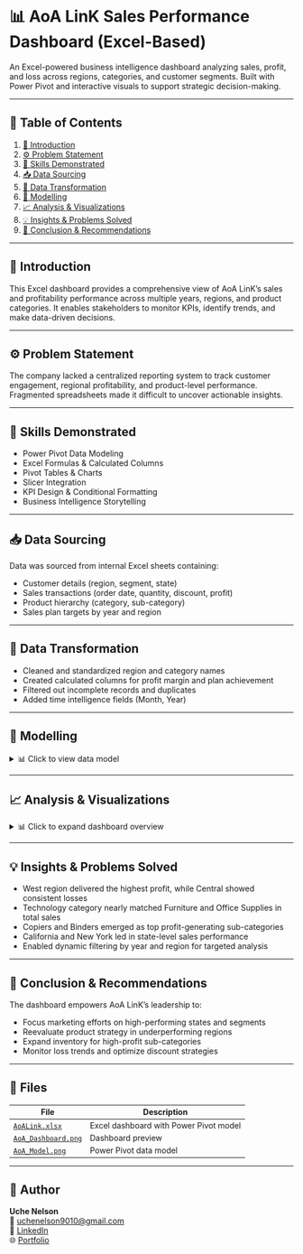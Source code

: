 # 📊 AoA LinK Sales Performance Dashboard (Excel-Based)

An Excel-powered business intelligence dashboard analyzing sales, profit, and loss across regions, categories, and customer segments. Built with Power Pivot and interactive visuals to support strategic decision-making.

---

## 🧩 Table of Contents
1. [📘 Introduction](#-introduction)
2. [⚙️ Problem Statement](#-problem-statement)
3. [🧠 Skills Demonstrated](#-skills-demonstrated)
4. [📥 Data Sourcing](#-data-sourcing)
5. [🔄 Data Transformation](#-data-transformation)
6. [🧩 Modelling](#-modelling)
7. [📈 Analysis & Visualizations](#-analysis--visualizations)
8. [💡 Insights & Problems Solved](#-insights--problems-solved)
9. [🧾 Conclusion & Recommendations](#-conclusion--recommendations)

---

## 📘 Introduction
This Excel dashboard provides a comprehensive view of AoA LinK’s sales and profitability performance across multiple years, regions, and product categories. It enables stakeholders to monitor KPIs, identify trends, and make data-driven decisions.

---

## ⚙️ Problem Statement
The company lacked a centralized reporting system to track customer engagement, regional profitability, and product-level performance. Fragmented spreadsheets made it difficult to uncover actionable insights.

---

## 🧠 Skills Demonstrated
- Power Pivot Data Modeling  
- Excel Formulas & Calculated Columns  
- Pivot Tables & Charts  
- Slicer Integration  
- KPI Design & Conditional Formatting  
- Business Intelligence Storytelling  

---

## 📥 Data Sourcing
Data was sourced from internal Excel sheets containing:
- Customer details (region, segment, state)
- Sales transactions (order date, quantity, discount, profit)
- Product hierarchy (category, sub-category)
- Sales plan targets by year and region

---

## 🔄 Data Transformation
- Cleaned and standardized region and category names  
- Created calculated columns for profit margin and plan achievement  
- Filtered out incomplete records and duplicates  
- Added time intelligence fields (Month, Year)

---

## 🧩 Modelling
<details>
<summary>📊 Click to view data model</summary>

<img src="./Visuals/AoA_Model.png" alt="AoA Sales Performance Data Model" width="700"/>

*Displays the Power Pivot data model linking customer, sales, and product tables for relational analysis.*
</details>

---

## 📈 Analysis & Visualizations
<details>
<summary>📊 Click to expand dashboard overview</summary>

<img src="./Visuals/AoA_Dashboard.png" alt="AoA Sales Performance Dashboard" width="700"/>

*Highlights the Excel dashboard showcasing revenue growth, category insights, regional comparisons, and city performance ratings.*

**Key Visuals:**
- Top Bar KPIs: Customers, Sales, Profit, Loss  
- Filters: Region & Year slicers  
- Sales by Segment: Bar chart (Consumer, Corporate, Home Office)  
- Region by Profit: Bar chart (West, South, East, Central)  
- Category by Sales: Pie chart (Furniture, Office Supplies, Technology)  
- Sub-Category by Profit: Bar chart (Accessories, Binders, Copiers, etc.)  
- State by Sales: Bar chart (California, New York, Texas, etc.)

</details>

---

## 💡 Insights & Problems Solved
- West region delivered the highest profit, while Central showed consistent losses  
- Technology category nearly matched Furniture and Office Supplies in total sales  
- Copiers and Binders emerged as top profit-generating sub-categories  
- California and New York led in state-level sales performance  
- Enabled dynamic filtering by year and region for targeted analysis

---

## 🧾 Conclusion & Recommendations
The dashboard empowers AoA LinK’s leadership to:
- Focus marketing efforts on high-performing states and segments  
- Reevaluate product strategy in underperforming regions  
- Expand inventory for high-profit sub-categories  
- Monitor loss trends and optimize discount strategies

---

## 📂 Files

| File | Description |
|------|-------------|
| [`AoALink.xlsx`](./AoALink.xlsx) | Excel dashboard with Power Pivot model |
| [`AoA_Dashboard.png`](./AoA_Dashboard.png) | Dashboard preview |
| [`AoA_Model.png`](./AoA_Model.png) | Power Pivot data model |

---

## 💬 Author

**Uche Nelson**  
📧 [uchenelson9010@gmail.com](mailto:uchenelson9010@gmail.com)  
🔗 [LinkedIn](https://www.linkedin.com/in/uche-chukwuemeka-nelson/)  
🌐 [Portfolio](https://datascienceportfol.io/UcheNelson)

